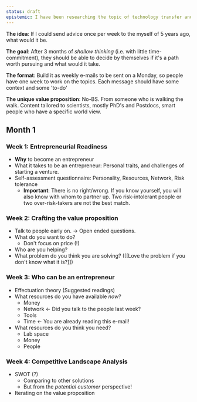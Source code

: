 ```yaml
---
status: draft
epistemic: I have been researching the topic of technology transfer and science-based venture building for several years. It is the moment to share back.
---
```

**The idea**: If I could send advice once per week to the myself of 5 years ago, what would it be. 

**The goal**: After 3 months of *shallow thinking* (i.e. with little time-commitment), they should be able to decide by themselves if it's a path worth pursuing and what would it take. 

**The format**: Build it as weekly e-mails to be sent on a Monday, so people have one week to work on the topics. Each message should have some context and some 'to-do'

**The unique value proposition**: No-BS. From someone who is walking the walk. Content tailored to scientists, mostly PhD's and Postdocs, smart people who have a specific world view. 

## Month 1
### Week 1: Entrepreneurial Readiness
- **Why** to become an entrepreneur
- What it takes to be an entrepreneur: Personal traits, and challenges of starting a venture. 
- Self-assessment questionnaire: Personality, Resources, Network, Risk tolerance
    - **Important**: There is no right/wrong. If you know yourself, you will also know with whom to partner up. Two risk-intolerant people or two over-risk-takers are not the best match. 
### Week 2: Crafting the value proposition
- Talk to people early on. -> Open ended questions. 
- What do you want to do? 
    - Don't focus on price (!)
- Who are you helping?
- What problem do you think you are solving? ([[Love the problem if you don't know what it is?]])
### Week 3: Who can be an entrepreneur
- Effectuation theory (Suggested readings)
- What resources do you have available *now*?
    - Money
    - Network <- Did you talk to the people last week?
    - Tools
    - Time <- You are already reading this e-mail!
- What resources do you think you need? 
    - Lab space
    - Money
    - People
### Week 4: Competitive Landscape Analysis
- SWOT (?)
    - Comparing to other solutions
    - But from the *potential customer* perspective!
- Iterating on the value proposition
